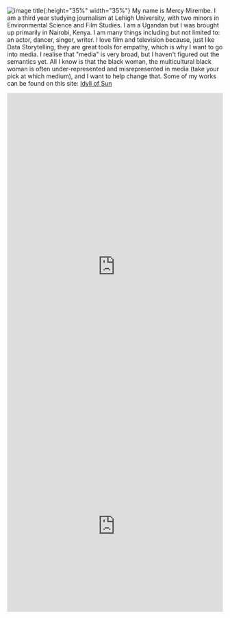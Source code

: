 ![image title](https://pbs.twimg.com/profile_images/1289581631708200962/G3ZvBlkA_400x400.jpg){:height="35%" width="35%"} 
My name is Mercy Mirembe. I am a third year studying journalism at Lehigh University, with two minors in Environmental Science and Film Studies. I am a Ugandan but I was brought up primarily in Nairobi, Kenya. I am many things including but not limited to: an actor, dancer, singer, writer. I love film and television because, just like Data Storytelling, they are great tools for empathy, which is why I want to go into media. I realise that "media" is very broad, but I haven't figured out the semantics yet. All I know is that the black woman, the multicultural black woman is often under-represented and misrepresented in media (take your pick at which medium), and I want to help change that. Some of my works can be found on this site: [Idyll of Sun](idyllofsun.com)

<iframe title="Lehigh Undergraduate Enrollment Total Head Count Fall 20" aria-label="chart" id="datawrapper-chart-3SMbw" src="https://datawrapper.dwcdn.net/3SMbw/1/" scrolling="no" frameborder="0" style="width: 0; min-width: 100% !important; border: none;" height="810"></iframe><script type="text/javascript">!function(){"use strict";window.addEventListener("message",(function(a){if(void 0!==a.data["datawrapper-height"])for(var e in a.data["datawrapper-height"]){var t=document.getElementById("datawrapper-chart-"+e)||document.querySelector("iframe[src*='"+e+"']");t&&(t.style.height=a.data["datawrapper-height"][e]+"px")}}))}();
</script>

<iframe title="Lehigh Student Enrollment by College Over a 10-Year Span" aria-label="Interactive line chart" id="datawrapper-chart-NOo0t" src="https://datawrapper.dwcdn.net/NOo0t/1/" scrolling="no" frameborder="0" style="width: 0; min-width: 100% !important; border: none;" height="400"></iframe><script type="text/javascript">!function(){"use strict";window.addEventListener("message",(function(a){if(void 0!==a.data["datawrapper-height"])for(var e in a.data["datawrapper-height"]){var t=document.getElementById("datawrapper-chart-"+e)||document.querySelector("iframe[src*='"+e+"']");t&&(t.style.height=a.data["datawrapper-height"][e]+"px")}}))}();
</script>
